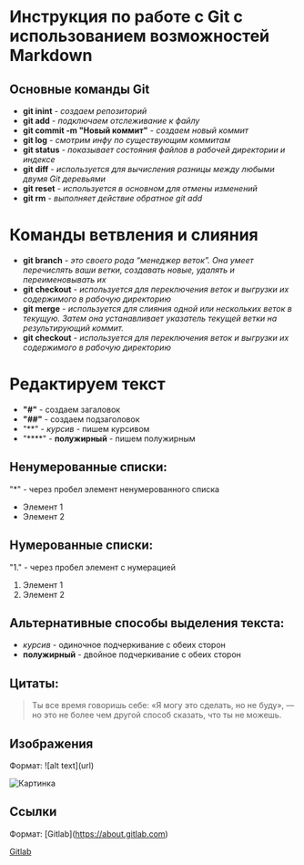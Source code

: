 # Инструкция по работе с Git с использованием возможностей Markdown

## Основные команды Git
* __git inint__ - *создаем репозиторий*
* __git add__ - *подключаем отслеживание к файлу*
* __git commit -m "Новый коммит"__ - *создаем новый коммит*
* __git log__ - *смотрим инфу по существующим коммитам*
* __git status__ - *показывает состояния файлов в рабочей директории и индексе*
* __git diff__ - *используется для вычисления разницы между любыми двумя Git деревьями*
* __git reset__ - *используется в основном для отмены изменений*
* __git rm__ - *выполняет действие обратное git add*

# Команды ветвления и слияния
* __git branch__ - *это своего рода “менеджер веток”. Она умеет перечислять ваши ветки, создавать новые, удалять и переименовывать их*
* __git checkout__ - *используется для переключения веток и выгрузки их содержимого в рабочую директорию*
* __git merge__ - *используется для слияния одной или нескольких веток в текущую. Затем она устанавливает указатель текущей ветки на результирующий коммит.*
* __git checkout__ - *используется для переключения веток и выгрузки их содержимого в рабочую директорию*

# Редактируем текст

* **"#"** - cоздаем загаловок
* **"##"** - создаем подзаголовок 
* "**" -  *курсив* - пишем курсивом
* "****" -   **полужирный** - пишем полужирным
## Ненумерованные списки:
"*" - через пробел элемент ненумерованного списка
* Элемент 1
* Элемент 2
## Нумерованные списки:
"1." - через пробел элемент с нумерацией
1. Элемент 1
2. Элемент 2
## Альтернативные способы выделения текста:
* _курсив_ - одиночное подчеркивание с обеих сторон
* __полужирный__ - двойное подчеркивание с обеих сторон

## Цитаты:
> Ты все время говоришь себе: «Я могу это 
> сделать, но не буду», — но это не более 
> чем другой способ сказать, что ты не 
> можешь.
## Изображения
Формат: \![alt text]\(url)

 ![Картинка](1_sSi5LWkfxZHNVuDLs2j2ug.png)

## Ссылки
Формат: \[Gitlab](https://about.gitlab.com)

[Gitlab](https://about.gitlab.com)
